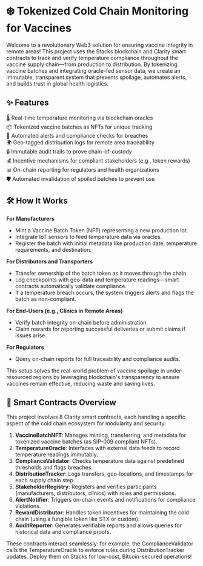 # ❄️ Tokenized Cold Chain Monitoring for Vaccines

Welcome to a revolutionary Web3 solution for ensuring vaccine integrity in remote areas! This project uses the Stacks blockchain and Clarity smart contracts to track and verify temperature compliance throughout the vaccine supply chain—from production to distribution. By tokenizing vaccine batches and integrating oracle-fed sensor data, we create an immutable, transparent system that prevents spoilage, automates alerts, and builds trust in global health logistics.

## ✨ Features

🌡️ Real-time temperature monitoring via blockchain oracles  
📦 Tokenized vaccine batches as NFTs for unique tracking  
🚨 Automated alerts and compliance checks for breaches  
🌍 Geo-tagged distribution logs for remote area traceability  
🔒 Immutable audit trails to prove chain-of-custody  
💰 Incentive mechanisms for compliant stakeholders (e.g., token rewards)  
📊 On-chain reporting for regulators and health organizations  
🛡️ Automated invalidation of spoiled batches to prevent use  

## 🛠 How It Works

**For Manufacturers**  
- Mint a Vaccine Batch Token (NFT) representing a new production lot.  
- Integrate IoT sensors to feed temperature data via oracles.  
- Register the batch with initial metadata like production date, temperature requirements, and destination.  

**For Distributors and Transporters**  
- Transfer ownership of the batch token as it moves through the chain.  
- Log checkpoints with geo-data and temperature readings—smart contracts automatically validate compliance.  
- If a temperature breach occurs, the system triggers alerts and flags the batch as non-compliant.  

**For End-Users (e.g., Clinics in Remote Areas)**  
- Verify batch integrity on-chain before administration.  
- Claim rewards for reporting successful deliveries or submit claims if issues arise.  

**For Regulators**  
- Query on-chain reports for full traceability and compliance audits.  

This setup solves the real-world problem of vaccine spoilage in under-resourced regions by leveraging blockchain's transparency to ensure vaccines remain effective, reducing waste and saving lives.

## 📜 Smart Contracts Overview

This project involves 8 Clarity smart contracts, each handling a specific aspect of the cold chain ecosystem for modularity and security:

1. **VaccineBatchNFT**: Manages minting, transferring, and metadata for tokenized vaccine batches (as SIP-009 compliant NFTs).  
2. **TemperatureOracle**: Interfaces with external data feeds to record temperature readings immutably.  
3. **ComplianceValidator**: Checks temperature data against predefined thresholds and flags breaches.  
4. **DistributionTracker**: Logs transfers, geo-locations, and timestamps for each supply chain step.  
5. **StakeholderRegistry**: Registers and verifies participants (manufacturers, distributors, clinics) with roles and permissions.  
6. **AlertNotifier**: Triggers on-chain events and notifications for compliance violations.  
7. **RewardDistributor**: Handles token incentives for maintaining the cold chain (using a fungible token like STX or custom).  
8. **AuditReporter**: Generates verifiable reports and allows queries for historical data and compliance proofs.  

These contracts interact seamlessly: for example, the ComplianceValidator calls the TemperatureOracle to enforce rules during DistributionTracker updates. Deploy them on Stacks for low-cost, Bitcoin-secured operations!